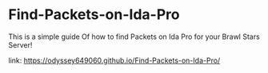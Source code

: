 # Find-Packets-on-Ida-Pro
This is a simple guide Of how to find Packets on Ida Pro for your Brawl Stars Server!

link: https://odyssey649060.github.io/Find-Packets-on-Ida-Pro/
